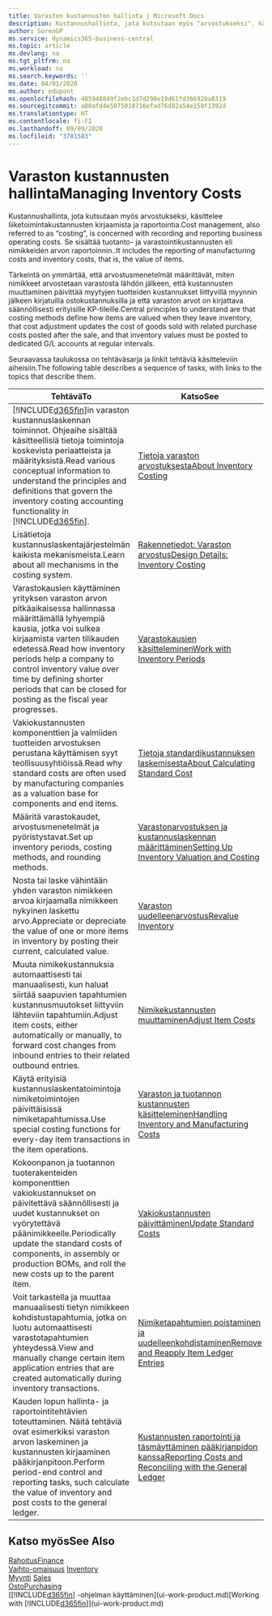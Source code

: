 ```yaml
---
title: Varaston kustannusten hallinta | Microsoft Docs
description: Kustannushallinta, jota kutsutaan myös "arvostukseksi", käsittelee liiketoiminnan toimintokustannusten tallennusta ja raportointia. Se sisältää tuotanto- ja varastointikustannusten eli nimikkeiden arvon raportoinnin..
author: SorenGP
ms.service: dynamics365-business-central
ms.topic: article
ms.devlang: na
ms.tgt_pltfrm: na
ms.workload: na
ms.search.keywords: ''
ms.date: 04/01/2020
ms.author: edupont
ms.openlocfilehash: 485948849f2ebc1d7d290e19d61fd36692ba8319
ms.sourcegitcommit: a80afd4e5075018716efad76d82a54e158f1392d
ms.translationtype: HT
ms.contentlocale: fi-FI
ms.lasthandoff: 09/09/2020
ms.locfileid: "3781583"
---
```

# <a name="managing-inventory-costs"></a><span data-ttu-id="ddea8-104">Varaston kustannusten hallinta</span><span class="sxs-lookup"><span data-stu-id="ddea8-104">Managing Inventory Costs</span></span>
<span data-ttu-id="ddea8-105">Kustannushallinta, jota kutsutaan myös arvostukseksi, käsittelee liiketoimintakustannusten kirjaamista ja raportointia.</span><span class="sxs-lookup"><span data-stu-id="ddea8-105">Cost management, also referred to as “costing”, is concerned with recording and reporting business operating costs.</span></span> <span data-ttu-id="ddea8-106">Se sisältää tuotanto- ja varastointikustannusten eli nimikkeiden arvon raportoinnin..</span><span class="sxs-lookup"><span data-stu-id="ddea8-106">It includes the reporting of manufacturing costs and inventory costs, that is, the value of items.</span></span>   

<span data-ttu-id="ddea8-107">Tärkeintä on ymmärtää, että arvostusmenetelmät määrittävät, miten nimikkeet arvostetaan varastosta lähdön jälkeen, että kustannusten muuttaminen päivittää myytyjen tuotteiden kustannukset liittyvillä myynnin jälkeen kirjatuilla ostokustannuksilla ja että varaston arvot on kirjattava säännöllisesti erityisille KP-tileille.</span><span class="sxs-lookup"><span data-stu-id="ddea8-107">Central principles to understand are that costing methods define how items are valued when they leave inventory, that cost adjustment updates the cost of goods sold with related purchase costs posted after the sale, and that inventory values must be posted to dedicated G/L accounts at regular intervals.</span></span>

<span data-ttu-id="ddea8-108">Seuraavassa taulukossa on tehtäväsarja ja linkit tehtäviä käsitteleviin aiheisiin.</span><span class="sxs-lookup"><span data-stu-id="ddea8-108">The following table describes a sequence of tasks, with links to the topics that describe them.</span></span>

|<span data-ttu-id="ddea8-109">**Tehtävä**</span><span class="sxs-lookup"><span data-stu-id="ddea8-109">**To**</span></span>|<span data-ttu-id="ddea8-110">**Katso**</span><span class="sxs-lookup"><span data-stu-id="ddea8-110">**See**</span></span>|  
|------------|-------------|  
|<span data-ttu-id="ddea8-111">[!INCLUDE[d365fin](includes/d365fin_md.md)]in varaston kustannuslaskennan toiminnot. Ohjeaihe sisältää käsitteellisiä tietoja toimintoja koskevista periaatteista ja määrityksistä.</span><span class="sxs-lookup"><span data-stu-id="ddea8-111">Read various conceptual information to understand the principles and definitions that govern the inventory costing accounting functionality in [!INCLUDE[d365fin](includes/d365fin_md.md)].</span></span>|[<span data-ttu-id="ddea8-112">Tietoja varaston arvostuksesta</span><span class="sxs-lookup"><span data-stu-id="ddea8-112">About Inventory Costing</span></span>](finance-learn-about-costing.md)|  
|<span data-ttu-id="ddea8-113">Lisätietoja kustannuslaskentajärjestelmän kaikista mekanismeista.</span><span class="sxs-lookup"><span data-stu-id="ddea8-113">Learn about all mechanisms in the costing system.</span></span>|[<span data-ttu-id="ddea8-114">Rakennetiedot: Varaston arvostus</span><span class="sxs-lookup"><span data-stu-id="ddea8-114">Design Details: Inventory Costing</span></span>](design-details-inventory-costing.md)|
|<span data-ttu-id="ddea8-115">Varastokausien käyttäminen yrityksen varaston arvon pitkäaikaisessa hallinnassa määrittämällä lyhyempiä kausia, jotka voi sulkea kirjaamista varten tilikauden edetessä.</span><span class="sxs-lookup"><span data-stu-id="ddea8-115">Read how inventory periods help a company to control inventory value over time by defining shorter periods that can be closed for posting as the fiscal year progresses.</span></span>|[<span data-ttu-id="ddea8-116">Varastokausien käsitteleminen</span><span class="sxs-lookup"><span data-stu-id="ddea8-116">Work with Inventory Periods</span></span>](finance-how-to-work-with-inventory-periods.md)|
|<span data-ttu-id="ddea8-117">Vakiokustannusten komponenttien ja valmiiden tuotteiden arvostuksen perustana käyttämisen syyt teollisuusyhtiöissä.</span><span class="sxs-lookup"><span data-stu-id="ddea8-117">Read why standard costs are often used by manufacturing companies as a valuation base for components and end items.</span></span>|[<span data-ttu-id="ddea8-118">Tietoja standardikustannuksen laskemisesta</span><span class="sxs-lookup"><span data-stu-id="ddea8-118">About Calculating Standard Cost</span></span>](finance-about-calculating-standard-cost.md)|
|<span data-ttu-id="ddea8-119">Määritä varastokaudet, arvostusmenetelmät ja pyöristystavat.</span><span class="sxs-lookup"><span data-stu-id="ddea8-119">Set up inventory periods, costing methods, and rounding methods.</span></span>|[<span data-ttu-id="ddea8-120">Varastonarvostuksen ja kustannuslaskennan määrittäminen</span><span class="sxs-lookup"><span data-stu-id="ddea8-120">Setting Up Inventory Valuation and Costing</span></span>](finance-set-up-inventory-valuation-and-costing.md)|
|<span data-ttu-id="ddea8-121">Nosta tai laske vähintään yhden varaston nimikkeen arvoa kirjaamalla nimikkeen nykyinen laskettu arvo.</span><span class="sxs-lookup"><span data-stu-id="ddea8-121">Appreciate or depreciate the value of one or more items in inventory by posting their current, calculated value.</span></span>|[<span data-ttu-id="ddea8-122">Varaston uudelleenarvostus</span><span class="sxs-lookup"><span data-stu-id="ddea8-122">Revalue Inventory</span></span>](inventory-how-revalue-inventory.md)|
|<span data-ttu-id="ddea8-123">Muuta nimikekustannuksia automaattisesti tai manuaalisesti, kun haluat siirtää saapuvien tapahtumien kustannusmuutokset liittyviin lähteviin tapahtumiin.</span><span class="sxs-lookup"><span data-stu-id="ddea8-123">Adjust item costs, either automatically or manually, to forward cost changes from inbound entries to their related outbound entries.</span></span>|[<span data-ttu-id="ddea8-124">Nimikekustannusten muuttaminen</span><span class="sxs-lookup"><span data-stu-id="ddea8-124">Adjust Item Costs</span></span>](inventory-how-adjust-item-costs.md)|
|<span data-ttu-id="ddea8-125">Käytä erityisiä kustannuslaskentatoimintoja nimiketoimintojen päivittäisissä nimiketapahtumissa.</span><span class="sxs-lookup"><span data-stu-id="ddea8-125">Use special costing functions for every-day item transactions in the item operations.</span></span>|[<span data-ttu-id="ddea8-126">Varaston ja tuotannon kustannusten käsitteleminen</span><span class="sxs-lookup"><span data-stu-id="ddea8-126">Handling Inventory and Manufacturing Costs</span></span>](finance-handle-inventory-and-manufacturing-costs.md)|  
|<span data-ttu-id="ddea8-127">Kokoonpanon ja tuotannon tuoterakenteiden komponenttien vakiokustannukset on päivitettävä säännöllisesti ja uudet kustannukset on vyörytettävä päänimikkeelle.</span><span class="sxs-lookup"><span data-stu-id="ddea8-127">Periodically update the standard costs of components, in assembly or production BOMs, and roll the new costs up to the parent item.</span></span>|[<span data-ttu-id="ddea8-128">Vakiokustannusten päivittäminen</span><span class="sxs-lookup"><span data-stu-id="ddea8-128">Update Standard Costs</span></span>](finance-how-to-update-standard-costs.md)|
|<span data-ttu-id="ddea8-129">Voit tarkastella ja muuttaa manuaalisesti tietyn nimikkeen kohdistustapahtumia, jotka on luotu automaattisesti varastotapahtumien yhteydessä.</span><span class="sxs-lookup"><span data-stu-id="ddea8-129">View and manually change certain item application entries that are created automatically during inventory transactions.</span></span>|[<span data-ttu-id="ddea8-130">Nimiketapahtumien poistaminen ja uudelleenkohdistaminen</span><span class="sxs-lookup"><span data-stu-id="ddea8-130">Remove and Reapply Item Ledger Entries</span></span>](finance-how-to-remove-and-reapply-item-entries.md)|
|<span data-ttu-id="ddea8-131">Kauden lopun hallinta- ja raportointitehtävien toteuttaminen. Näitä tehtäviä ovat esimerkiksi varaston arvon laskeminen ja kustannusten kirjaaminen pääkirjanpitoon.</span><span class="sxs-lookup"><span data-stu-id="ddea8-131">Perform period-end control and reporting tasks, such calculate the value of inventory and post costs to the general ledger.</span></span>|[<span data-ttu-id="ddea8-132">Kustannusten raportointi ja täsmäyttäminen pääkirjanpidon kanssa</span><span class="sxs-lookup"><span data-stu-id="ddea8-132">Reporting Costs and Reconciling with the General Ledger</span></span>](finance-report-costs-and-reconcile-with-the-general-ledger.md)|

## <a name="see-also"></a><span data-ttu-id="ddea8-133">Katso myös</span><span class="sxs-lookup"><span data-stu-id="ddea8-133">See Also</span></span>  
 [<span data-ttu-id="ddea8-134">Rahoitus</span><span class="sxs-lookup"><span data-stu-id="ddea8-134">Finance</span></span>](finance.md)  
 <span data-ttu-id="ddea8-135">[Vaihto-omaisuus](inventory-manage-inventory.md) </span><span class="sxs-lookup"><span data-stu-id="ddea8-135">[Inventory](inventory-manage-inventory.md) </span></span>  
 <span data-ttu-id="ddea8-136">[Myynti](sales-manage-sales.md) </span><span class="sxs-lookup"><span data-stu-id="ddea8-136">[Sales](sales-manage-sales.md) </span></span>  
 [<span data-ttu-id="ddea8-137">Osto</span><span class="sxs-lookup"><span data-stu-id="ddea8-137">Purchasing</span></span>](purchasing-manage-purchasing.md)  
 <span data-ttu-id="ddea8-138">[[!INCLUDE[d365fin](includes/d365fin_md.md)] -ohjelman käyttäminen](ui-work-product.md)</span><span class="sxs-lookup"><span data-stu-id="ddea8-138">[Working with [!INCLUDE[d365fin](includes/d365fin_md.md)]](ui-work-product.md)</span></span>
